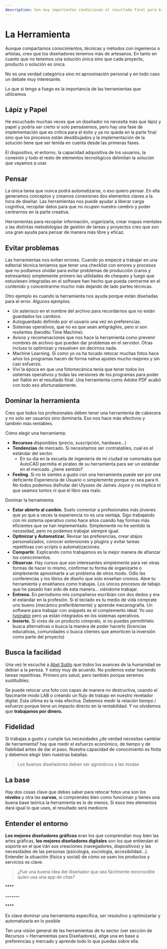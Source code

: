 ```yaml
---
description: Son muy importantes condicionan el resultado final para bien o para mal
---
```


# La Herramienta

Aunque compartamos conocimientos, técnicas y métodos con ingenieros o artistas, creo que los diseñadores tenemos más de artesanos. En tanto en cuanto que no tenemos una solución única sino que cada proyecto, producto o solución es única. 

No es una verdad categórica sino mi aproximación personal y en todo caso un debate muy interesante.

Lo que si tengo a fuego es la importancia de las herramientas que utilicemos

## Lápiz y Papel

He escuchado muchas veces que un diseñador no necesita más que lápiz y papel y podría ser cierto si solo pensásemos, pero hay una fase de implementación que es crítica para el éxito y ya no queda en la parte final sino que los procesos están desdibujados y la implementación de la solución tiene que ser tenida en cuenta desde las primeras fases.

El dispositivo, el entorno, la capacidad adquisitiva de los usuarios, la conexión y todo el resto de elementos tecnológicos delimitan la solución que vayamos a usar.

## Pensar

La única tarea que nunca podrá automatizarse, o eso quiero pensar. En ella generamos conceptos y creamos conexiones dos elementos claves a la hora de diseñar. Las herramientas nos puede ayudar a liberar carga cognitiva, recopilar datos para que no ocupen nuestro cerebro y poder centrarnos en la parte creativa.

Herramientas para recopilar información, organizarla, crear mapas mentales o las distintas metodologías de gestión de tareas y proyectos creo que son una gran ayuda para pensar de manera más libre y eficaz.

## Evitar problemas

Las herramientas nos evitan errores. Cuando yo empecé a trabajar en una editorial técnica teníamos que tener una checklist con errores y procesos que no podíamos olvidar para evitar problemas de producción \(caros y estresantes\) simplemente primero las utilidades de chequeo y luego que estuviesen integradas en el software han hecho que pueda centrarme en el contenido y concentrarme mucho más dejando de lado partes técnicas.

Otro ejemplo es cuando la herramienta nos ayuda porque están diseñadas para el error. Algunos ejemplos:

* Un asterisco en el nombre del archivo para recordarnos que no están guardados los cambios.
* Autoguardado definido por el usuario una vez en preferencias.
* Sistemas operativos, que no es que sean antigrágiles, pero si son resilentes \(bendito Time Machine\).
* Avisos y recomenaciones que nos hace la herramienta como prevenir nombres de archivo que pueden dar problemas en el servidor. Otras incluso lo optimizan y resuelven sin decirnos nada.
* Machine Learning. Si como yo os ha tocado retocar muchas fotos hace años los programas hacen de forma nativa ajustes mucho mejores y sin casi esfuerzo.
* Viví la época en que una fotomecánica tenía que tener todos los sistemas operativos y todas las versiones de los programas para poder ser fiable en el resultado final. Una herramienta como Adobe PDF acabó con todo eso afortunadamente.

## Dominar la herramienta

Creo que todos los profesionales deben tener una herramienta de cabecera y no solo ser usuarios sino dominarla. Eso nos hace más efectivos y también más rentables.

Cómo elegir una herramienta:

* **Recursos** disponibles \(precio, suscripción, hardware…\)
* **Tendencias** de mercado. Si necesitamos ser contratables, cual es el estándar del sector.
  * En su dia en la escuela de ingeniería de mi ciudad se rumoreaba que AutoCAD permitía el pirateo de su herramienta para ser un estándar en el mercado. ¿tiene sentido?
* **Feeling**. Si no te sientes a gusto con una herramienta puede ser por una deficiente Experiencia de Usuario o simplemente porque no sea para ti. No todos podemos disfrutar del Ulysses de James Joyce y no implica ni que seamos tontos ni que el libro sea malo.

Dominar la herramienta:

* **Estar abierto al cambio.** Suelo comentar a profesionales más jóvenes que yo que a veces la experiencia no es una ventaja. Sigo trabajando con mi sistema operativo como hace años cuando hay formas más eficientes que se han implementado. Simplemente no he sentido la necesidad, pero no podemos trabajar siempre igual.
* **Optimizar y Automatizar.** Revisar las preferencias, crear atajos personalizados, conocer extensiones y plugins y evitar tareas repetitivas con scripts o automatizaciones. 
* **Compartir.** Explicando como trabajamos es la mejor manera de afianzar los conocimientos.
* **Observar.** Hay cursos que son interesantes simplemente para ver otras formas de hacer lo mismo, confirmar tu forma de organizarte o simplemente aproximarte a un problema de otros modo. Odio las conferencias y los libros de diseño que solo enseñan cromos. Abre tu herramienta y enséñanos como trabajas. Los únicos procesos de tabajo que he pasado han sido de esta manera… viéndome trabajar.
* **Entrena.** En periodismo mis compañeros escribían con dos dedos y era el estándar en la profesión. Si el teclado es tu medio de vida cómprate uno bueno \(mecánico preferiblemente\) y aprende mecanografía. Un software para trabajar con snippets es el complemento ideal. Yo uso [typinator](https://www.ergonis.com/products/typinator/) pero ya están integrados en los sistemas operativos.
* **Invierte.** Si vives de un producto cómpralo, si no puedes permitírtelo busca alternativas o busca la manera de poder hacerlo \(licencias educativas, comunidades o busca clientes que amorticen la inversión como parte del proyecto\)

## Busca la facilidad

Una vez le escuché a [Abel Sutilo](https://twitter.com/abelsutilo) que todos los avances de la humanidad se debían a la pereza. Y estoy muy de acuerdo. No podemos estar haciendo tareas repetitivas. Primero pro salud, pero también porque seremos sustituibles.

Se puede retocar una foto con capas de manera no destructiva, usando el fascinante modo LAB o creando un flujo de trabajo en nuestro revelador digital. Esta última es la más efectiva. Debemos medir la relación tiempo / esfuerzo porque tiene un impacto directo en  la rentabilidad. Y no olvidemos que **trabajamos por dinero.**

## **Fidelidad**

Si trabajas a gusto y cumple tus necesidades ¿de verdad necesitas cambiar de herramienta? hay que medir el esfuerzo económico, de tiempo y de fiabilidad antes de dar el paso. Nuestra capacidad de conocimiento es finita y debemos elegir bien nuestras batallas.

> Los buenos diseñadores deben ser agnósticos a las modas

## La base

Hay dos cosas clave que debes saber para retocar fotos una son los **niveles** y otra las **curvas**, si comprendes bien como funcionan y tienes una buena base teórica la herramienta es lo de menos. Si esos tres elementos dará igual lo que uses, el resultado será mediocre.

## Entender el entorno

**Los mejores diseñadores gráficos** eran los que comprendían muy bien las artes gráficas, **los mejores diseñadores digitales** son los que entiendan el soporte en el que irán sus creaciones \(navegadores, dispositivos\) y las necesidades de las personas \(psicología, sociología, accesibilidad…\). Entender la situación \(física y social\) de cómo se usen los productos y servicios es clave.

> ¿Fue una buena idea del diseñador que sea fácilmente reconocible quien usa una app de citas?

\*\*\*\*

**-------**

\*\*\*\*

Es clave dominar una herramienta específica, ser resolutivo y optimizarlar y automatizarla en lo posible

Ten una visión general de las herramientas de tu sector \(ver sección de Recursos &gt; Herramientas para Diseñadores\), elige una en base a preferencias y mercado y aprende todo lo que puedas sobre ella.

